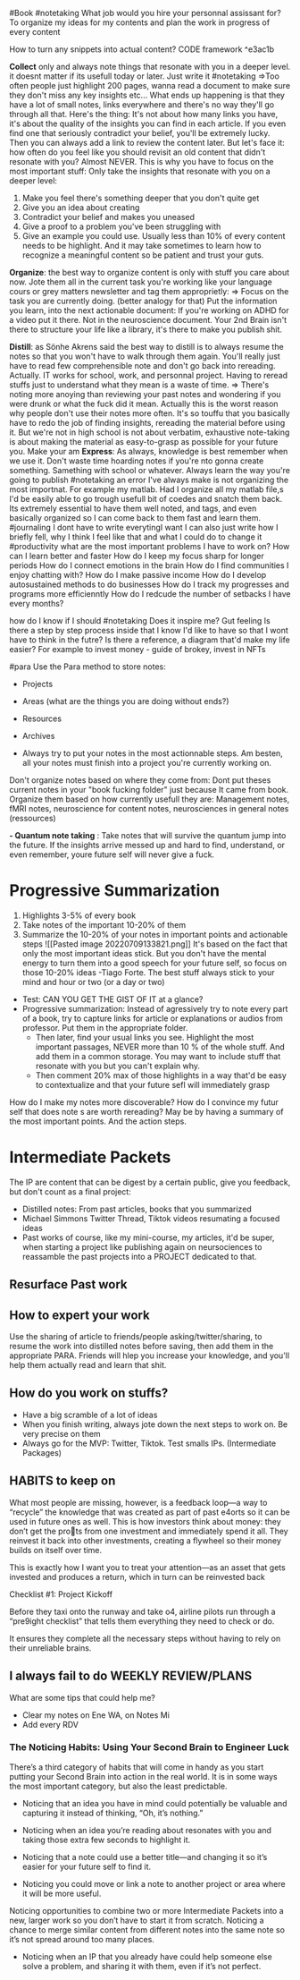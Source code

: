 #Book 
 #notetaking
	 What  job would you hire your personnal assissant for? 
		 To organize my ideas for my contents and plan the work in progress of every content

How to turn any snippets into actual content?
CODE framework ^e3ac1b

**Collect** only and always note things that resonate with you in a deeper level. it doesnt matter if its usefull today or later. Just write it #notetaking 
=>Too often people just highlight 200 pages, wanna read a document to make sure they don't miss any key insights etc... What ends up happening is that they have a lot of small notes, links everywhere and there's no way they'll go through all that. Here's the thing: It's not about how many links you have, it's about the quality of the insights you can find in each article. If you even find one that seriously contradict your belief, you'll be extremely lucky. Then you can always add a link to review the content later. But let's face it: how often do you feel like you should revisit an old content that didn't resonate with you? Almost NEVER. This is why you have to focus on the most important stuff: Only take the insights that resonate with you on a deeper level:
1. Make you feel there's something deeper that you don't quite get
2. Give you an idea about creating 
3. Contradict your belief and makes you uneased
4. Give a proof to a problem you've been struggling with
5. Give an example you could use.
Usually less than 10% of every content needs to be highlight. And it may take sometimes to learn how to recognize a meaningful content so be patient and trust your guts. 

**Organize**: the best way to organize content is only with stuff  you care about now. Jote them all in the current task you're working  like your language cours or grey matters newsletter and tag them approprietly:
=> Focus on the task you are currently doing. (better analogy for that) Put the information you learn, into the next actionable document: If you're working on ADHD for a video put it there. Not in the neuroscience document. Your 2nd Brain isn't there to structure your life like a library, it's there to make you publish shit.

**Distill**: as Sönhe Akrens said the best way to distill is to always resume the notes so that you won't have to walk through them again. You'll really just have to read few comprehensible note and don't go back into rereading. Actually. IT works for school, work, and personnal project. Having to reread stuffs just to understand what they mean is a waste of time. 
=> There's noting more anoying than reviewing your past notes and wondering if you were drunk or what the fuck did it mean. Actually this is the worst reason why people don't use their notes more  often. It's so touffu that you basically have to redo the job of finding insights, rereading the material before using it. But we're not in high school is not about verbatim, exhaustive note-taking is about making the material as easy-to-grasp as possible for your future you. Make your am
**Express**: As always, knowledge is best remember when we use it. Don't waste time hoarding notes if you're nto gonna create something. Samething with school or whatever. Always learn the way you're going to publish
#notetaking an error I've always make is not organizing the most importnat. For example my matlab. Had I organize  all my matlab file,s I'd be easily able to go trough usefull bit of coedes and snatch them back. Its extremely essential to have them well noted, and tags, and even basically organized so I can come back to them fast and learn them.
	#journaling I dont have to write everytingI want I can also just write how I briefly fell, why  I think I feel like that and what I could do to change it
	#productivity what are the most important problems I have to work on?
		How can I learn better and faster
		How do I keep my focus sharp for longer periods
		How do I connect emotions in the brain
		How do I find communities I enjoy chatting with?
		How do I make passive income
		How do I develop autosustained methods to do businesses
		How do I track my progresses and programs more efficienntly
		How do I redcude the number of setbacks I have every months?


how do I know if I should #notetaking 
	Does it inspire me? Gut feeling
	Is there a step by step process inside that I know I'd like to have so that I wont have to think in the futre? Is there a reference, a diagram that'd make my life easier?
		For example to invest money - guide of brokey, invest in NFTs

#para Use the Para method to store notes:
- Projects
- Areas (what are the things you are doing without ends?)
- Resources
- Archives

- Always try to put your notes in the most actionnable steps. Am besten, all your notes must finish into a project you're currently working on. 

Don't organize notes based on where they come from: Dont put theses current notes in your  "book fucking folder" just because It came from book. Organize them based on how currently usefull they are: Management notes, fMRI notes, neuroscience for content notes, neurosciences in general notes (ressources)

**- Quantum note taking** : Take notes that will survive the quantum jump into the future. If the insights arrive messed up and hard to find, understand, or even remember, youre future self will never give a fuck. 

# Progressive Summarization
1. Highlights 3-5% of every book
2. Take notes of the important 10-20% of them
3. Summarize the 10-20% of your notes in important points and actionable steps
![[Pasted image 20220709133821.png]]
It's based on the fact that only the most important ideas stick. But you don't have the mental energy to turn them into a good speech  for your future self, so focus on those 10-20% ideas 
-Tiago Forte. The best stuff always stick to your mind and hour or two (or a day or two)
- Test: CAN YOU GET THE GIST OF IT at a glance?
- Progressive summarization: Instead of agressively try to note every part of a book, try to capture links for article or explanations or audios from professor. Put them in the appropriate folder. 
	- Then later, find your usual links you see. Highlight the most important passages, NEVER more than 10 % of the whole stuff. And add them in a common storage. You may want to include stuff that resonate with you but you can't explain why. 
	- Then comment 20% max of those highlights in a way that'd be easy to contextualize and that your future sefl will immediately grasp

How do I make my notes more discoverable? How do I convince my futur self that does note s are worth rereading? May be by having a summary of the most important points. And the action steps. 


# Intermediate Packets
The IP are content that can be digest by a certain public, give you feedback, but don't count as a final project:
- Distilled notes: From past articles, books that you summarized
- Michael Simmons Twitter Thread, Tiktok videos resumating a focused ideas
- Past works of course, like my mini-course, my articles, it'd be super, when starting a project like publishing again on neursociences to reassamble the past projects into a PROJECT dedicated to that. 
## Resurface Past work
## How to expert your work
Use the sharing of article to friends/people asking/twitter/sharing, to resume the work into distilled notes before saving, then add them in the appropriate PARA. Friends will hlep you increase your knowledge, and you'll help them actually read and learn that shit.
 ### 
 
 
 
 ## How do you work on stuffs?
 


 - Have a big scramble of a lot of ideas
 - When you finish writing, always jote down the next steps to work on. Be very precise on them
 - Always go for the MVP: Twitter, Tiktok. Test smalls IPs. (Intermediate Packages)

## HABITS to keep on
What most people are missing, however, is a feedback loop—a way to “recycle” the knowledge that was created as part of past e4orts so it can be used in future ones as well. This is how investors think about money: they don’t get the prots from one investment and immediately spend it all.
They reinvest it back into other investments, creating a flywheel so their money builds on itself over time.

This is exactly how I want you to treat your attention—as an asset that gets invested and produces a return, which in turn can be reinvested back

Checklist #1: Project Kickoff

Before they taxi onto the runway and take o4, airline pilots run through a “pre9ight checklist” that tells them everything they need to check or do.

It ensures they complete all the necessary steps without having to rely on their unreliable brains.


## I always fail to do WEEKLY REVIEW/PLANS
What are some tips that could help me?
- Clear my notes on Ene WA, on Notes Mi
- Add every RDV


### The Noticing Habits: Using Your Second Brain to Engineer Luck

There’s a third category of habits that will come in handy as you start putting your Second Brain into action in the real world. It is in some ways the most important category, but also the least predictable.



- Noticing that an idea you have in mind could potentially be valuable and capturing it instead of thinking, “Oh, it’s nothing.”

- Noticing when an idea you’re reading about resonates with you and taking those extra few seconds to highlight it.

- Noticing that a note could use a better title—and changing it so it’s easier for your future self to find it.

- Noticing you could move or link a note to another project or area where it will be more useful.

Noticing opportunities to combine two or more Intermediate Packets into a new, larger work so you don’t have to start it from scratch.
Noticing a chance to merge similar content from different notes into the same note so it’s not spread around too many places.

- Noticing when an IP that you already have could help someone else solve a problem, and sharing it with them, even if it’s not perfect.



